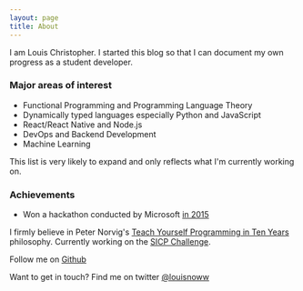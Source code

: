 ```yaml
---
layout: page
title: About
---
```


I am Louis Christopher. I started this blog so that I can document my own progress as a student developer.

### Major areas of interest

* Functional Programming and Programming Language Theory
* Dynamically typed languages especially Python and JavaScript
* React/React Native and Node.js
* DevOps and Backend Development
* Machine Learning

This list is very likely to expand and only reflects what I'm currently working on.

### Achievements

* Won a hackathon conducted by Microsoft [in 2015](https://i.imgur.com/BbFS9pS.jpg)

I firmly believe in Peter Norvig's [Teach Yourself Programming in Ten Years](http://norvig.com/21-days.html) philosophy.
Currently working on the [SICP Challenge](https://louischristopher.me/sicp-challenge).

Follow me on [Github](https://github.com/louisnow)

Want to get in touch? Find me on twitter [@louisnoww](https://twitter.com/louisnoww)
